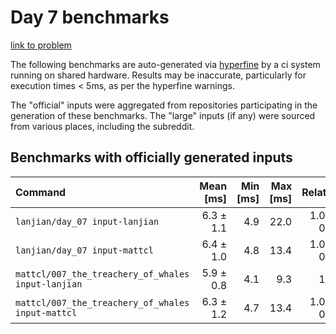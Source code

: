 # Day 7 benchmarks

[link to problem](http://adventofcode.com/2021/day/7)

The following benchmarks are auto-generated via [hyperfine](https://github.com/sharkdp/hyperfine) by a ci system running on shared hardware. Results may be inaccurate, particularly for execution times < 5ms, as per the hyperfine warnings.

The "official" inputs were aggregated from repositories participating in the generation of these benchmarks. The "large" inputs (if any) were sourced from various places, including the subreddit.

## Benchmarks with officially generated inputs
| Command | Mean [ms] | Min [ms] | Max [ms] | Relative |
|:---|---:|---:|---:|---:|
| `lanjian/day_07 input-lanjian` | 6.3 ± 1.1 | 4.9 | 22.0 | 1.07 ± 0.24 |
| `lanjian/day_07 input-mattcl` | 6.4 ± 1.0 | 4.8 | 13.4 | 1.08 ± 0.22 |
| `mattcl/007_the_treachery_of_whales input-lanjian` | 5.9 ± 0.8 | 4.1 | 9.3 | 1.00 |
| `mattcl/007_the_treachery_of_whales input-mattcl` | 6.3 ± 1.2 | 4.7 | 13.4 | 1.07 ± 0.25 |
